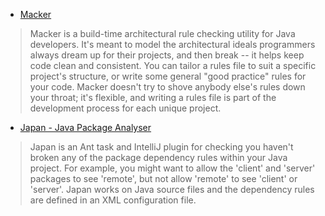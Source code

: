   * [Macker](http://innig.net/macker/)

> Macker is a build-time architectural rule checking utility for Java developers. It's meant to model the architectural ideals programmers always dream up for their projects, and then break -- it helps keep code clean and consistent. You can tailor a rules file to suit a specific project's structure, or write some general "good practice" rules for your code. Macker doesn't try to shove anybody else's rules down your throat; it's flexible, and writing a rules file is part of the development process for each unique project.

  * [Japan - Java Package Analyser](http://japan.sourceforge.net/)

> Japan is an Ant task and IntelliJ plugin for checking you haven't broken any of the package dependency rules within your Java project. For example, you might want to allow the 'client' and 'server' packages to see 'remote', but not allow 'remote' to see 'client' or 'server'. Japan works on Java source files and the dependency rules are defined in an XML configuration file.